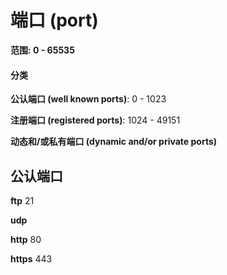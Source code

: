 # 端口 (port)

**范围: 0 - 65535**



#### 分类

**公认端口 (well known ports)**: 0 - 1023

**注册端口 (registered ports)**: 1024 - 49151

**动态和/或私有端口 (dynamic and/or private ports)**





## 公认端口

**ftp** 21

**udp**

**http** 80

**https** 443